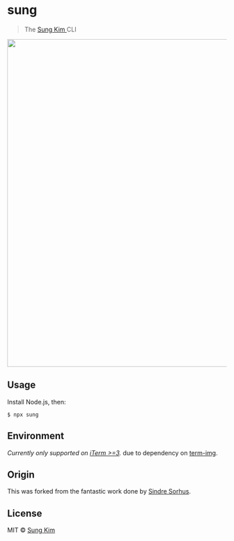 # sung

> The [Sung Kim ](https://sungkim.co/) CLI

<img src="./source/screenshot.gif" width="752">

## Usage

Install Node.js, then:

```
$ npx sung
```

## Environment

_Currently only supported on [iTerm >=3](https://www.iterm2.com/downloads.html)._
due to dependency on [term-img](https://www.npmjs.com/package/term-img).

## Origin

This was forked from the fantastic work done by [Sindre Sorhus](https://github.com/sindresorhus/sindresorhus).

## License

MIT © [Sung Kim](https://sungkim.co/)
